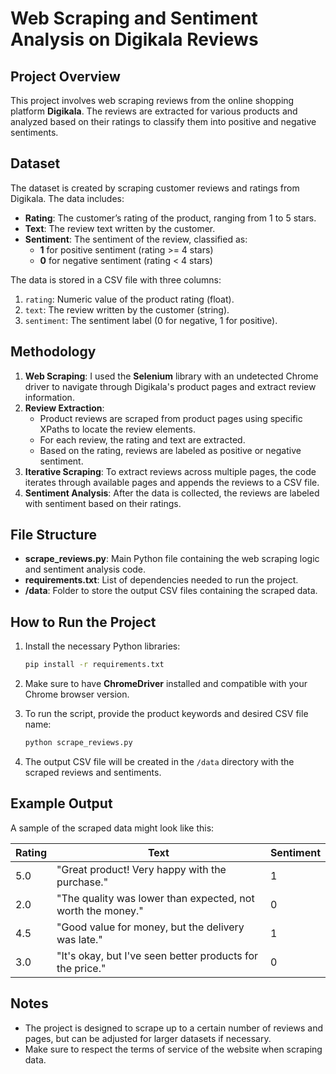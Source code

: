 # Web Scraping and Sentiment Analysis on Digikala Reviews

## Project Overview
This project involves web scraping reviews from the online shopping platform **Digikala**. The reviews are extracted for various products and analyzed based on their ratings to classify them into positive and negative sentiments.

## Dataset
The dataset is created by scraping customer reviews and ratings from Digikala. The data includes:
- **Rating**: The customer’s rating of the product, ranging from 1 to 5 stars.
- **Text**: The review text written by the customer.
- **Sentiment**: The sentiment of the review, classified as:
  - **1** for positive sentiment (rating >= 4 stars)
  - **0** for negative sentiment (rating < 4 stars)

The data is stored in a CSV file with three columns:
1. `rating`: Numeric value of the product rating (float).
2. `text`: The review written by the customer (string).
3. `sentiment`: The sentiment label (0 for negative, 1 for positive).

## Methodology
1. **Web Scraping**: I used the **Selenium** library with an undetected Chrome driver to navigate through Digikala's product pages and extract review information.
2. **Review Extraction**:
   - Product reviews are scraped from product pages using specific XPaths to locate the review elements.
   - For each review, the rating and text are extracted.
   - Based on the rating, reviews are labeled as positive or negative sentiment.
3. **Iterative Scraping**: To extract reviews across multiple pages, the code iterates through available pages and appends the reviews to a CSV file.
4. **Sentiment Analysis**: After the data is collected, the reviews are labeled with sentiment based on their ratings.

## File Structure
- **scrape_reviews.py**: Main Python file containing the web scraping logic and sentiment analysis code.
- **requirements.txt**: List of dependencies needed to run the project.
- **/data**: Folder to store the output CSV files containing the scraped data.

## How to Run the Project

1. Install the necessary Python libraries:
   ```bash
   pip install -r requirements.txt
   ```

2. Make sure to have **ChromeDriver** installed and compatible with your Chrome browser version.

3. To run the script, provide the product keywords and desired CSV file name:
   ```bash
   python scrape_reviews.py
   ```

4. The output CSV file will be created in the `/data` directory with the scraped reviews and sentiments.

## Example Output
A sample of the scraped data might look like this:

| Rating | Text                                                     | Sentiment |
|--------|-----------------------------------------------------------|-----------|
| 5.0    | "Great product! Very happy with the purchase."            | 1         |
| 2.0    | "The quality was lower than expected, not worth the money."| 0         |
| 4.5    | "Good value for money, but the delivery was late."        | 1         |
| 3.0    | "It's okay, but I've seen better products for the price." | 0         |

## Notes
- The project is designed to scrape up to a certain number of reviews and pages, but can be adjusted for larger datasets if necessary.
- Make sure to respect the terms of service of the website when scraping data.
